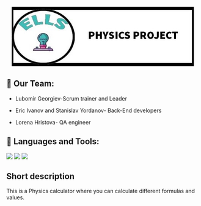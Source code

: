 <p align="center">
  <img src="banner.jpg" />
</p>


		
		
## 👥 Our Team:

- Lubomir Georgiev-Scrum trainer and Leader

- Eric Ivanov and Stanislav Yordanov- Back-End developers

- Lorena Hristova- QA engineer

## 🚀 Languages and Tools:
<p align="left"> 
	<a> <img src="https://img.icons8.com/ios-filled/50/4a90e2/c-plus-plus-logo.png"/> </a>
  <a> <img src="https://img.icons8.com/color/48/000000/visual-studio-code-2019.png"/> </a>
  <a> <img src="https://img.icons8.com/fluency/48/000000/discord-logo.png"/> </a>
<br/>

## Short description
This is a Physics calculator where you can calculate different formulas and values.

